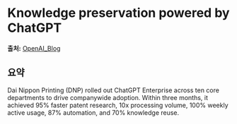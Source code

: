 # Knowledge preservation powered by ChatGPT

**출처:** [OpenAI_Blog](https://openai.com/index/dai-nippon-printing)

## 요약
Dai Nippon Printing (DNP) rolled out ChatGPT Enterprise across ten core departments to drive companywide adoption. Within three months, it achieved 95% faster patent research, 10x processing volume, 100% weekly active usage, 87% automation, and 70% knowledge reuse.

